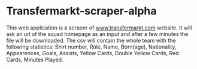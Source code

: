 # Transfermarkt-scraper-alpha
This web application is a scraper of www.transfermarkt.com website.
It will ask an url of the squad homepage as an input and after a few minutes the file will be downloaded.
The csv will contain the whole team with the following statistics:
Shirt number, Role, Name, Born(age), Nationality, Appearences, Goals, Assists, Yellow Cards, Double Yellow Cards, Red Cards, Minutes Played.
